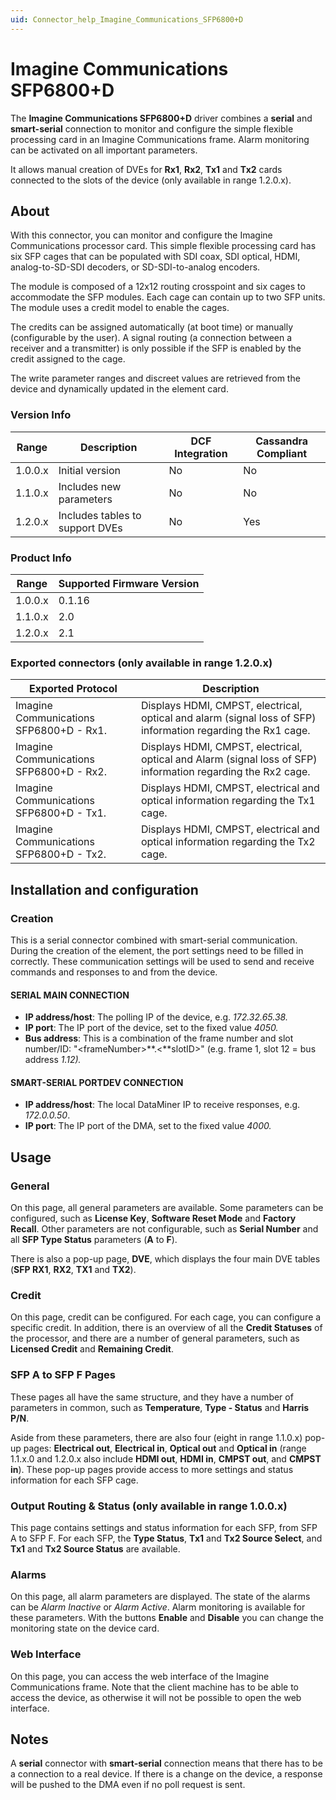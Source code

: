 ```yaml
---
uid: Connector_help_Imagine_Communications_SFP6800+D
---
```


# Imagine Communications SFP6800+D

The **Imagine Communications SFP6800+D** driver combines a **serial** and **smart-serial** connection to monitor and configure the simple flexible processing card in an Imagine Communications frame. Alarm monitoring can be activated on all important parameters.

It allows manual creation of DVEs for **Rx1**, **Rx2**, **Tx1** and **Tx2** cards connected to the slots of the device (only available in range 1.2.0.x).

## About

With this connector, you can monitor and configure the Imagine Communications processor card. This simple flexible processing card has six SFP cages that can be populated with SDI coax, SDI optical, HDMI, analog-to-SD-SDI decoders, or SD-SDI-to-analog encoders.

The module is composed of a 12x12 routing crosspoint and six cages to accommodate the SFP modules. Each cage can contain up to two SFP units. The module uses a credit model to enable the cages.

The credits can be assigned automatically (at boot time) or manually (configurable by the user). A signal routing (a connection between a receiver and a transmitter) is only possible if the SFP is enabled by the credit assigned to the cage.

The write parameter ranges and discreet values are retrieved from the device and dynamically updated in the element card.

### Version Info

| **Range** | **Description**                 | **DCF Integration** | **Cassandra Compliant** |
|------------------|---------------------------------|---------------------|-------------------------|
| 1.0.0.x          | Initial version                 | No                  | No                      |
| 1.1.0.x          | Includes new parameters         | No                  | No                      |
| 1.2.0.x          | Includes tables to support DVEs | No                  | Yes                     |

### Product Info

| Range | Supported Firmware Version |
|------------------|-----------------------------|
| 1.0.0.x          | 0.1.16                      |
| 1.1.0.x          | 2.0                         |
| 1.2.0.x          | 2.1                         |

### Exported connectors (only available in range 1.2.0.x)

| **Exported Protocol**                   | **Description**                                                                                              |
|-----------------------------------------|--------------------------------------------------------------------------------------------------------------|
| Imagine Communications SFP6800+D - Rx1. | Displays HDMI, CMPST, electrical, optical and alarm (signal loss of SFP) information regarding the Rx1 cage. |
| Imagine Communications SFP6800+D - Rx2. | Displays HDMI, CMPST, electrical, optical and Alarm (signal loss of SFP) information regarding the Rx2 cage. |
| Imagine Communications SFP6800+D - Tx1. | Displays HDMI, CMPST, electrical and optical information regarding the Tx1 cage.                             |
| Imagine Communications SFP6800+D - Tx2. | Displays HDMI, CMPST, electrical and optical information regarding the Tx2 cage.                             |

## Installation and configuration

### Creation

This is a serial connector combined with smart-serial communication. During the creation of the element, the port settings need to be filled in correctly. These communication settings will be used to send and receive commands and responses to and from the device.

#### SERIAL MAIN CONNECTION

- **IP address/host**: The polling IP of the device, e.g. *172.32.65.38.*
- **IP port**: The IP port of the device, set to the fixed value *4050.*
- **Bus address**: This is a combination of the frame number and slot number/ID: "\<frameNumber\>**.\<**slotID\>" (e.g. frame 1, slot 12 = bus address *1.12).*

#### SMART-SERIAL PORTDEV CONNECTION

- **IP address/host**: The local DataMiner IP to receive responses, e.g. *172.0.0.50*.
- **IP port**: The IP port of the DMA, set to the fixed value *4000.*

## Usage

### General

On this page, all general parameters are available. Some parameters can be configured, such as **License Key**, **Software Reset Mode** and **Factory Recall**. Other parameters are not configurable, such as **Serial Number** and all **SFP Type Status** parameters (**A** to **F**).

There is also a pop-up page, **DVE**, which displays the four main DVE tables (**SFP RX1**, **RX2**, **TX1** and **TX2**).

### Credit

On this page, credit can be configured. For each cage, you can configure a specific credit. In addition, there is an overview of all the **Credit Statuses** of the processor, and there are a number of general parameters, such as **Licensed Credit** and **Remaining Credit**.

### SFP A to SFP F Pages

These pages all have the same structure, and they have a number of parameters in common, such as **Temperature**, **Type - Status** and **Harris P/N**.

Aside from these parameters, there are also four (eight in range 1.1.0.x) pop-up pages: **Electrical out**, **Electrical in**, **Optical out** and **Optical in** (range 1.1.x.0 and 1.2.0.x also include **HDMI out**, **HDMI in**, **CMPST out**, and **CMPST in**). These pop-up pages provide access to more settings and status information for each SFP cage.

### Output Routing & Status (only available in range 1.0.0.x)

This page contains settings and status information for each SFP, from SFP A to SFP F. For each SFP, the **Type Status**, **Tx1** and **Tx2 Source Select**, and **Tx1** and **Tx2 Source Status** are available.

### Alarms

On this page, all alarm parameters are displayed. The state of the alarms can be *Alarm Inactive* or *Alarm Active*. Alarm monitoring is available for these parameters. With the buttons **Enable** and **Disable** you can change the monitoring state on the device card.

### Web Interface

On this page, you can access the web interface of the Imagine Communications frame. Note that the client machine has to be able to access the device, as otherwise it will not be possible to open the web interface.

## Notes

A **serial** connector with **smart-serial** connection means that there has to be a connection to a real device. If there is a change on the device, a response will be pushed to the DMA even if no poll request is sent.
